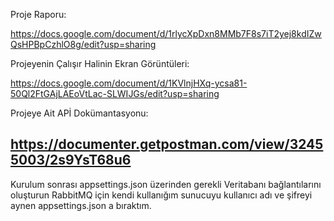 Proje Raporu:

https://docs.google.com/document/d/1rlycXpDxn8MMb7F8s7iT2yej8kdIZwQsHPBpCzhlO8g/edit?usp=sharing

Projeyenin Çalışır Halinin Ekran Görüntüleri:

https://docs.google.com/document/d/1KVlnjHXq-ycsa81-50Ql2FtGAjLAEoVtLac-SLWIJGs/edit?usp=sharing

Projeye Ait APİ Dokümantasyonu:

https://documenter.getpostman.com/view/32455003/2s9YsT68u6
--------------------------------------------------------------------------------
Kurulum sonrası appsettings.json üzerinden gerekli Veritabanı bağlantılarını oluşturun
RabbitMQ için kendi kullanığım sunucuyu kullanıcı adı ve şifreyi aynen appsettings.json a bıraktım. 

